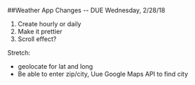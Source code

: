 ##Weather App Changes -- DUE Wednesday, 2/28/18

1) Create hourly or daily
2) Make it prettier
3) Scroll effect?

Stretch:
- geolocate for lat and long
- Be able to enter zip/city, Uue Google Maps API to find city